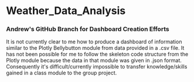 # Weather_Data_Analysis
### Andrew's GitHub Branch for Dashboard Creation Efforts
It is not currently clear to me how to produce a dashboard of information similar to the Plotly Bellybutton module from data provided in a .csv file. It has not been possible for me to follow the skeleton code structure from the Plotly module because the data in that module was given in .json format. Consequently it's difficult/currently impossible to transfer knowledge/skills gained in a class module to the group project.
